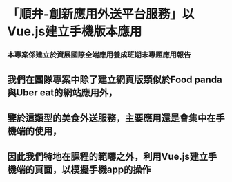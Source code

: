 # 「順弁-創新應用外送平台服務」以Vue.js建立手機版本應用

### 本專案係建立於資展國際全端應用養成班期末專題應用報告

## 我們在團隊專案中除了建立網頁版類似於Food panda與Uber eat的網站應用外，
## 鑒於這類型的美食外送服務，主要應用還是會集中在手機端的使用，
## 因此我們特地在課程的範疇之外，利用Vue.js建立手機端的頁面，以模擬手機app的操作

